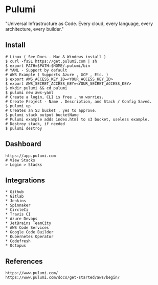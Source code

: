 Pulumi
=======

"Universal Infrastructure as Code. Every cloud, every language, every architecture, every builder."

Install
-------

    # Linux ( See Docs - Mac & Windows install )
    $ curl -fsSL https://get.pulumi.com | sh
    $ export PATH=$PATH:$HOME/.pulumi/bin
    # YAML - Support by default
    # AWS Example ( Supports Azure , GCP , Etc. )
    $ export AWS_ACCESS_KEY_ID=<YOUR_ACCESS_KEY_ID> 
    $ export AWS_SECRET_ACCESS_KEY=<YOUR_SECRET_ACCESS_KEY>
    $ mkdir pulumi && cd pulumi
    $ pulumi new aws-yaml
    # Create a login, CLI is free , no worries.
    # Create Project - Name . Description, and Stack / Config Saved.
    $ pulumi up 
    # Creates an S3 bucket , yes to approve. 
    $ pulumi stack output bucketName
    # Pulumi example adds index.html to s3 bucket, useless example.
    # Destroy stack, if needed
    $ pulumi destroy

Dashboard
----------

    https://app.pulumi.com
    # View Stacks 
    > Login > Stacks

Integrations
------------

    * Github
    * Gitlab
    * Jenkins 
    * Spinnaker
    * CircleCi
    * Travis CI
    * Azure Devops
    * JetBrains TeamCity
    * AWS Code Services
    * Google Code Builder
    * Kubernetes Operator
    * Codefresh
    * Octopus

References
----------

    https://www.pulumi.com/
    https://www.pulumi.com/docs/get-started/aws/begin/


